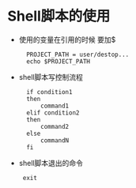 # Shell脚本的使用

* 使用的变量在引用的时候 要加$

		
		PROJECT_PATH = user/destop... 
		echo $PROJECT_PATH
		

* shell脚本写控制流程

		if condition1
		then
		    command1
		elif condition2 
		then 
		    command2
		else
		    commandN
		fi
		
*  shell脚本退出的命令

		exit